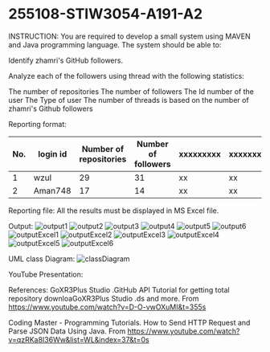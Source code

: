 # 255108-STIW3054-A191-A2

INSTRUCTION:
You are required to develop a small system using MAVEN and Java programming language. The system should be able to:

Identify zhamri's GitHub followers.

Analyze each of the followers using thread with the following statistics:

The number of repositories
The number of followers
The Id number of the user
The Type of user
The number of threads is based on the number of zhamri's Github followers

Reporting format:

| No. | login id | Number of repositories | Number of followers | xxxxxxxxx | xxxxxxxxxx |
|-----|----------|------------------------|---------------------|-----------|------------|
| 1   | wzul     | 29                     | 31                  |    xx     |     xx     |
| 2   | Aman748  | 17                     | 14                  |    xx     |     xx     |
Reporting file: All the results must be displayed in MS Excel file.

Output:
![output1](https://user-images.githubusercontent.com/47696394/68582322-69de7600-04b5-11ea-8811-6b666bbcef65.PNG)
![output2](https://user-images.githubusercontent.com/47696394/68582341-76fb6500-04b5-11ea-9051-329ba0a6616b.PNG)
![output3](https://user-images.githubusercontent.com/47696394/68582346-78c52880-04b5-11ea-98f9-4f8e78cc6187.PNG)
![output4](https://user-images.githubusercontent.com/47696394/68582354-7a8eec00-04b5-11ea-888b-f4ce47e7d227.PNG)
![output5](https://user-images.githubusercontent.com/47696394/68582358-7bc01900-04b5-11ea-9ab3-af1779c9c639.PNG)
![output6](https://user-images.githubusercontent.com/47696394/68582361-7cf14600-04b5-11ea-8f7d-510a54cf6df0.PNG)
![outputExcel1](https://user-images.githubusercontent.com/47696394/68582365-7ebb0980-04b5-11ea-876d-aef99815fd6e.PNG)
![outputExcel2](https://user-images.githubusercontent.com/47696394/68582369-8084cd00-04b5-11ea-8cc2-092ede66f81b.PNG)
![outputExcel3](https://user-images.githubusercontent.com/47696394/68582374-824e9080-04b5-11ea-9069-96be7c6164d6.PNG)
![outputExcel4](https://user-images.githubusercontent.com/47696394/68582387-88dd0800-04b5-11ea-8f77-9269396a46bf.PNG)
![outputExcel5](https://user-images.githubusercontent.com/47696394/68582388-8bd7f880-04b5-11ea-856c-72a3cb925aa7.PNG)
![outputExcel6](https://user-images.githubusercontent.com/47696394/68582392-90041600-04b5-11ea-965c-002cf162cbc1.PNG)

UML class Diagram:
![classDiagram](https://user-images.githubusercontent.com/47696394/68588020-74077100-04c3-11ea-8008-47301b082a52.PNG)

YouTube Presentation:


References:
GoXR3Plus Studio .GitHub API Tutorial for getting total repository downloaGoXR3Plus Studio .ds and more. From https://www.youtube.com/watch?v=D-O-vwOXuMI&t=355s


Coding Master - Programming Tutorials. How to Send HTTP Request and Parse JSON Data Using Java. From
https://www.youtube.com/watch?v=qzRKa8I36Ww&list=WL&index=37&t=0s
